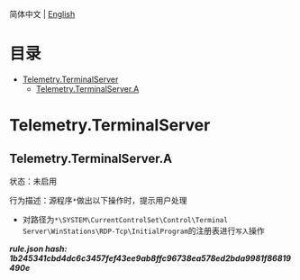 


  
简体中文 | [English](README_en_us.md)  
  

目录
==

* [Telemetry.TerminalServer](#telemetryterminalserver)
	* [Telemetry.TerminalServer.A](#telemetryterminalservera)

# Telemetry.TerminalServer

## Telemetry.TerminalServer.A
  
状态：未启用

行为描述：源程序`*`做出以下操作时，提示用户处理
- 对路径为`*\SYSTEM\CurrentControlSet\Control\Terminal Server\WinStations\RDP-Tcp\InitialProgram`的注册表进行`写入`操作
  
***rule.json hash: 1b245341cbd4dc6c3457fef43ee9ab8ffc96738ea578ed2bda9981f86819490e***